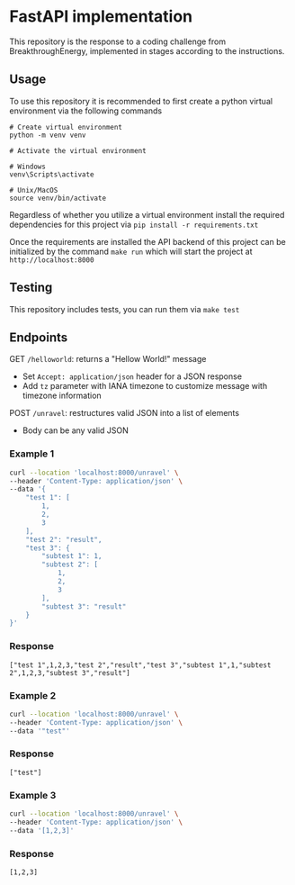 # FastAPI implementation

This repository is the response to a coding challenge from BreakthroughEnergy, implemented in stages according to the instructions.

## Usage

To use this repository it is recommended to first create a python virtual environment via the following commands

```
# Create virtual environment
python -m venv venv

# Activate the virtual environment

# Windows
venv\Scripts\activate

# Unix/MacOS
source venv/bin/activate
```

Regardless of whether you utilize a virtual environment install the required dependencies for this project via `pip install -r requirements.txt`

Once the requirements are installed the API backend of this project can be initialized by the command `make run` which will start the project at `http://localhost:8000`

## Testing

This repository includes tests, you can run them via `make test`

## Endpoints 

GET `/helloworld`: returns a "Hellow World!" message

- Set `Accept: application/json` header for a JSON response
- Add `tz` parameter with IANA timezone to customize message with timezone information

POST `/unravel`: restructures valid JSON into a list of elements

- Body can be any valid JSON

### Example 1

```bash
curl --location 'localhost:8000/unravel' \
--header 'Content-Type: application/json' \
--data '{
    "test 1": [
        1,
        2,
        3
    ],
    "test 2": "result",
    "test 3": {
        "subtest 1": 1,
        "subtest 2": [
            1,
            2,
            3
        ],
        "subtest 3": "result"
    }
}'
```
### Response 

`["test 1",1,2,3,"test 2","result","test 3","subtest 1",1,"subtest 2",1,2,3,"subtest 3","result"]`

### Example 2
```bash
curl --location 'localhost:8000/unravel' \
--header 'Content-Type: application/json' \
--data '"test"'
```

### Response
`["test"]`

### Example 3
```bash
curl --location 'localhost:8000/unravel' \
--header 'Content-Type: application/json' \
--data '[1,2,3]'
```

### Response
`[1,2,3]`